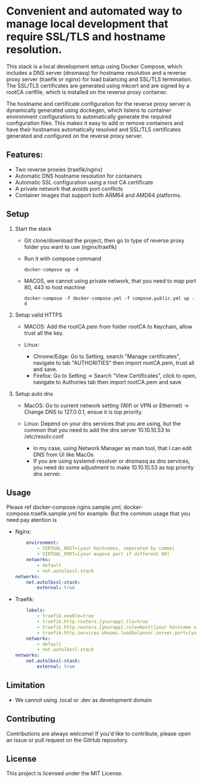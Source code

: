 
# Convenient and automated way to manage local development that require SSL/TLS and hostname resolution.

This stack is a local development setup using Docker Compose, which includes a DNS server (dnsmasq) for hostname resolution and a reverse proxy server (traefik or nginx) for load balancing and SSL/TLS termination. The SSL/TLS certificates are generated using mkcert and are signed by a rootCA certfile, which is installed on the reverse proxy container.

The hostname and certificate configuration for the reverse proxy server is dynamically generated using dockegen, which listens to container environment configurations to automatically generate the required configuration files. This makes it easy to add or remove containers and have their hostnames automatically resolved and SSL/TLS certificates generated and configured on the reverse proxy server.

## Features:

- Two reverse proxies (traefik/nginx)
- Automatic DNS hostname resolution for containers
- Automatic SSL configuration using a root CA certificate
- A private network that avoids port conflicts
- Container images that support both ARM64 and AMD64 platforms.

## Setup

1. Start the stack

    - Git clone/download the project, then go to type of reverse proxy folder you want to use (nginx/traefik)

    - Run it with compose command

        ```
        docker-compose up -d
        ```
    - MACOS, we cannot using private network, that you need to map port 80, 443 to host machine

        ```
        docker-compose -f docker-compose.yml -f compose.public.yml up -d
        ```
2. Setup valid HTTPS

    - MACOS: Add the rootCA.pem from folder rootCA to Keychain, allow trust all the key.
    
    - Linux:

        - Chrome/Edge: Go to Setting, search "Manage certificates", navigate to tab "AUTHORITIES" then import rootCA.pem, trust all and save.
        - Firefox: Go to Setting -> Search "View Certificates", click to open, navigate to Authories tab then import rootCA.pem and save

3. Setup auto dns

    - MacOS: Go to current network setting (Wifi or VPN or Ethernet) -> Change DNS to 127.0.0.1, ensue it is top priority.

    - Linux: Depend on your dns services that you are using, but the common that you need to add the dns server 10.10.10.53 to /etc/resolv.conf
        - In my case, using Network Manager as main tool, that I can edit DNS from UI like MacOs
        - If you are using systemd-resolver or dnsmasq as dns services, you need do some adjustment to make 10.10.10.53 as top priority dns server.

## Usage

Please ref docker-compose.nginx.sample.yml, docker-compose.traefik.sample.yml for example. But the common usage that you need pay atention is

 - Nginx:

    ```yml
        environment:
            - VIRTUAL_HOST=[your hostnames, seperated by comma]
            - VIRTUAL_PORT=[your expose port if different 80]
        networks:
            - default
            - net.autolbssl-stack
    networks:
        net.autolbssl-stack:
            external: true
    ```
- Traefik:

    ```yml
        labels:
            - traefik.enable=true
            - traefik.http.routers.[yourapp].tls=true
            - traefik.http.routers.[yourapp].rule=Host([your hostname swrap by ``, seperated by comma])
            - traefik.http.services.whoami.loadbalancer.server.port=[your expose port if different 80]
        networks:
            - default
            - net.autolbssl-stack
    networks:
        net.autolbssl-stack:
            external: true
    ```

## Limitation

- We cannot using .local or .dev as development domain


## Contributing

Contributions are always welcome! If you'd like to contribute, please open an issue or pull request on the GitHub repository.

## License

This project is licensed under the MIT License.